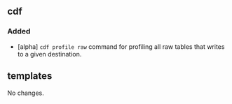 ## cdf 

### Added

- [alpha] `cdf profile raw` command for profiling all raw tables that
writes to a given destination.

## templates

No changes.